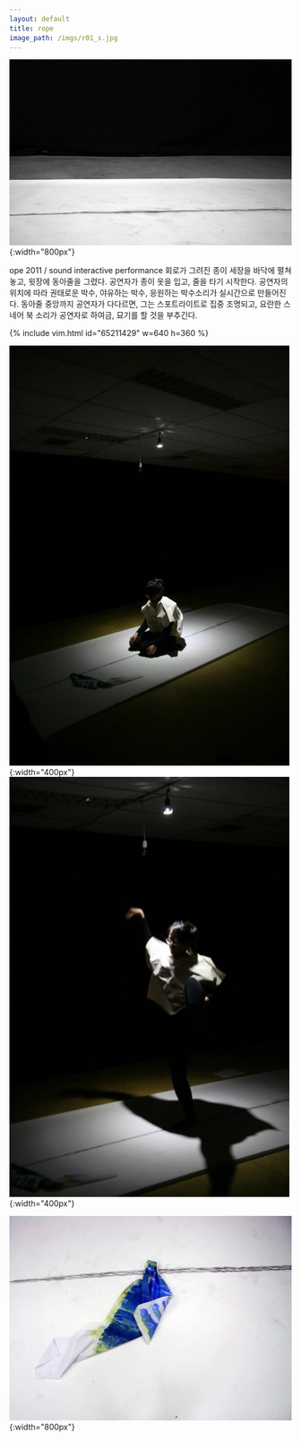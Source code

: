 ```yaml
---
layout: default
title: rope
image_path: /imgs/r01_s.jpg
---
```


![](/imgs/r02.jpg){:width="800px"}

ope
2011 / sound interactive performance
회로가 그려진 종이 세장을 바닥에 펼쳐놓고, 윗장에 동아줄을 그렸다.
공연자가 종이 옷을 입고, 줄을 타기 시작한다.
공연자의 위치에 따라 권태로운 박수, 야유하는 박수, 응원하는 박수소리가 실시간으로 만들어진다.
동아줄 중앙까지 공연자가 다다르면, 그는 스포트라이트로 집중 조명되고,
요란한 스네어 북 소리가 공연자로 하여금, 묘기를 할 것을 부추긴다.

{% include vim.html id="65211429" w=640 h=360 %}

![](/imgs/r03.jpg){:width="400px"}
![](/imgs/r04.jpg){:width="400px"}

![](/imgs/r05.jpg){:width="800px"}
